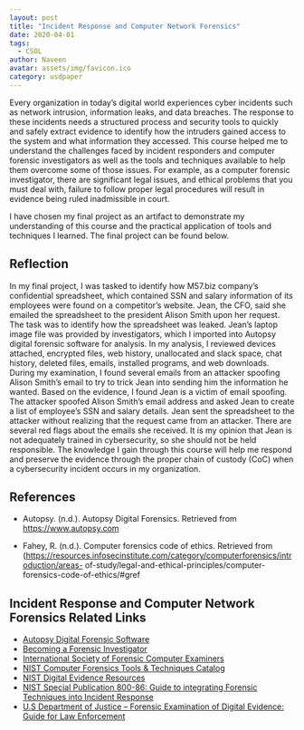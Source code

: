 ```yaml
---
layout: post
title: "Incident Response and Computer Network Forensics"
date: 2020-04-01
tags:
  - CSOL
author: Naveen
avatar: assets/img/favicon.ico
category: usdpaper
---
```


Every organization in today’s digital world experiences cyber incidents such as network intrusion, information leaks, and data breaches. The response to these incidents needs a structured process and security tools to quickly and safely extract evidence to identify how the intruders gained access to the system and what information they accessed. This course helped me to understand the challenges faced by incident responders and computer forensic investigators as well as the tools and techniques available to help them overcome some of those issues. For example, as a computer forensic investigator, there are significant legal issues, and ethical problems that you must deal with, failure to follow proper legal procedures will result in evidence being ruled inadmissible in court.

I have chosen my final project as an artifact to demonstrate my understanding of this course and the practical application of tools and techniques I learned. The final project can be found below.

## Reflection

In my final project, I was tasked to identify how M57.biz company’s confidential spreadsheet, which contained SSN and salary information of its employees were found on a competitor’s website. Jean, the CFO, said she emailed the spreadsheet to the president Alison Smith upon her request. The task was to identify how the spreadsheet was leaked. Jean’s laptop image file was provided by investigators, which I imported into Autopsy digital forensic software for analysis. In my analysis, I reviewed devices attached, encrypted files, web history, unallocated and slack space, chat history, deleted files, emails, installed programs, and web downloads. During my examination, I found several emails from an attacker spoofing Alison Smith’s email to try to trick Jean into sending him the information he wanted. Based on the evidence, I found Jean is a victim of email spoofing. The attacker spoofed Alison Smith’s email address and asked Jean to create a list of employee’s SSN and salary details. Jean sent the spreadsheet to the attacker without realizing that the request came from an attacker. There are several red flags about the emails she received. It is my opinion that Jean is not adequately trained in cybersecurity, so she should not be held responsible.
The knowledge I gain through this course will help me respond and preserve the evidence through the proper chain of custody (CoC) when a cybersecurity incident occurs in my organization.

## References

- Autopsy. (n.d.). Autopsy Digital Forensics. Retrieved from https://www.autopsy.com

- Fahey, R. (n.d.). Computer forensics code of ethics. Retrieved from (https://resources.infosecinstitute.com/category/computerforensics/introduction/areas- of-study/legal-and-ethical-principles/computer-forensics-code-of-ethics/#gref

## Incident Response and Computer Network Forensics Related Links

- [Autopsy Digital Forensic Software](https://www.autopsy.com/)
- [Becoming a Forensic Investigator](https://www.sans.org/reading-room/whitepapers/forensics/forensic-investigator-1453)
- [International Society of Forensic Computer Examiners](http://www.isfce.com/policies/CCE%20Certification%20Competencies.pdf)
- [NIST Computer Forensics Tools & Techniques Catalog](https://toolcatalog.nist.gov/index.php)
- [NIST Digital Evidence Resources](https://www.nist.gov/topics/digital-evidence)
- [NIST Special Publication 800-86: Guide to integrating Forensic Techniques into Incident Response](https://nvlpubs.nist.gov/nistpubs/Legacy/SP/nistspecialpublication800-86.pdf)
- [U.S Department of Justice – Forensic Examination of Digital Evidence: Guide for Law Enforcement](https://www.ncjrs.gov/pdffiles1/nij/199408.pdf)